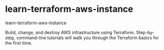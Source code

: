 # learn-terraform-aws-instance
learn-terraform-aws-instance


Build, change, and destroy AWS infrastructure using Terraform. Step-by-step, command-line tutorials will walk you through the Terraform basics for the first time.
